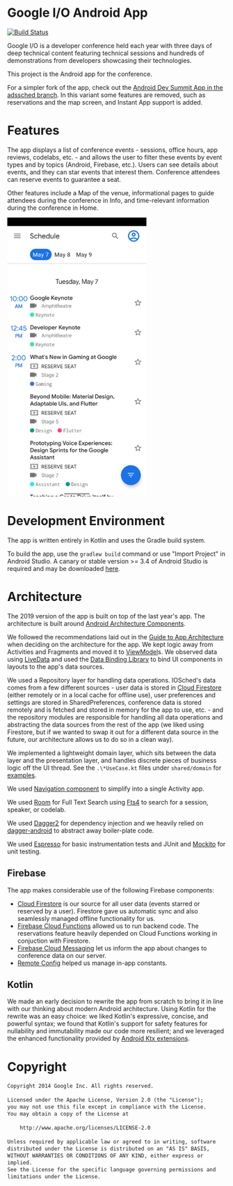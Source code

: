 Google I/O Android App
======================
[![Build Status](https://travis-ci.org/google/iosched.svg?branch=master)](https://travis-ci.org/google/iosched)

Google I/O is a developer conference held each year with three days of deep
technical content featuring technical sessions and hundreds of demonstrations
from developers showcasing their technologies.

This project is the Android app for the conference.

For a simpler fork of the app, check out the [Android Dev Summit App in the adssched branch](https://github.com/google/iosched/tree/adssched). In this variant some features are removed, such as reservations and the map screen, and Instant App support is added. 

# Features

The app displays a list of conference events - sessions, office hours, app
reviews, codelabs, etc. - and allows the user to filter these events by event
types and by topics (Android, Firebase, etc.). Users can see details about
events, and they can star events that interest them. Conference attendees can
reserve events to guarantee a seat.

Other features include a Map of the venue, informational pages to
guide attendees during the conference in Info, and time-relevant information
during the conference in Home.

<div>
  <img align="center" src="schedule.png" alt="Schedule screenshot" height="640" width="320">
</div>

# Development Environment

The app is written entirely in Kotlin and uses the Gradle build system.

To build the app, use the `gradlew build` command or use "Import Project" in
Android Studio. A canary or stable version >= 3.4 of Android Studio is
required and may be downloaded
[here](https://developer.android.com/studio/).

# Architecture

The 2019 version of the app is built on top of the last year's app. The
architecture is built around
[Android Architecture Components](https://developer.android.com/topic/libraries/architecture/).

We followed the recommendations laid out in the
[Guide to App Architecture](https://developer.android.com/jetpack/docs/guide)
when deciding on the architecture for the app. We kept logic away from
Activities and Fragments and moved it to
[ViewModel](https://developer.android.com/topic/libraries/architecture/viewmodel)s.
We observed data using
[LiveData](https://developer.android.com/topic/libraries/architecture/livedata)
and used the [Data Binding Library](https://developer.android.com/topic/libraries/data-binding/)
to bind UI components in layouts to the app's data sources.

We used a Repository layer for handling data operations. IOSched's data comes
from a few different sources -  user data is stored in
[Cloud Firestore](https://firebase.google.com/docs/firestore/)
(either remotely or in
a local cache for offline use), user preferences and settings are stored in
SharedPreferences, conference data is stored remotely and is fetched and stored
in memory for the app to use, etc. - and the repository modules
are responsible for handling all data operations and abstracting the data sources
from the rest of the app (we liked using Firestore, but if we wanted to swap it
out for a different data source in the future, our architecture allows us to do
so in a clean way).

We implemented a lightweight domain layer, which sits between the data layer
and the presentation layer, and handles discrete pieces of business logic off
the UI thread. See the `.\*UseCase.kt` files under `shared/domain` for
[examples](https://github.com/google/iosched/search?q=UseCase&unscoped_q=UseCase).

We used [Navigation component](https://developer.android.com/guide/navigation)
to simplify into a single Activity app.

We used [Room](https://developer.android.com/jetpack/androidx/releases/room)
for Full Text Search using [Fts4](https://developer.android.com/reference/androidx/room/Fts4)
to search for a session, speaker, or codelab.

We used [Dagger2](https://github.com/google/dagger) for dependency injection
and we heavily relied on
[dagger-android](https://google.github.io/dagger/android.html) to abstract away
boiler-plate code.

We used [Espresso](https://developer.android.com/training/testing/espresso/)
for basic instrumentation tests and JUnit and
[Mockito](https://github.com/mockito/mockito) for unit testing.

## Firebase

The app makes considerable use of the following Firebase components:

-  [Cloud Firestore](https://firebase.google.com/docs/firestore/) is our source
for all user data (events starred or reserved by a user). Firestore gave us
automatic sync  and also seamlessly managed offline functionality
for us.
- [Firebase Cloud Functions](https://firebase.google.com/docs/functions/)
allowed us to run backend code. The reservations feature heavily depended on Cloud
Functions working in conjuction with Firestore.
- [Firebase Cloud Messaging](https://firebase.google.com/docs/cloud-messaging/concept-options)
let us inform the app about changes to conference data on our server.
- [Remote Config](https://firebase.google.com/docs/remote-config/) helped us
manage in-app constants.

## Kotlin

We made an early decision to rewrite the app from scratch to bring it in line
with our thinking about modern Android architecture. Using Kotlin for the
rewrite was an easy choice: we liked Kotlin's expressive, concise, and
powerful syntax; we found that Kotlin's support for safety features for
nullability and immutability made our code more resilient; and we leveraged the
enhanced functionality provided by
[Android Ktx extensions](https://developer.android.com/kotlin/ktx).


# Copyright

    Copyright 2014 Google Inc. All rights reserved.

    Licensed under the Apache License, Version 2.0 (the "License");
    you may not use this file except in compliance with the License.
    You may obtain a copy of the License at

        http://www.apache.org/licenses/LICENSE-2.0

    Unless required by applicable law or agreed to in writing, software
    distributed under the License is distributed on an "AS IS" BASIS,
    WITHOUT WARRANTIES OR CONDITIONS OF ANY KIND, either express or implied.
    See the License for the specific language governing permissions and
    limitations under the License.

